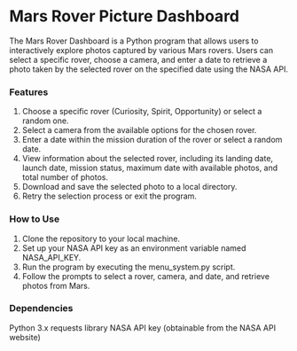 
# Mars Rover Picture Dashboard

The Mars Rover Dashboard is a Python program that allows users to interactively explore photos captured by various Mars rovers. Users can select a specific rover, choose a camera, and enter a date to retrieve a photo taken by the selected rover on the specified date using the NASA API.

### Features

1. Choose a specific rover (Curiosity, Spirit, Opportunity) or select a random one.
2. Select a camera from the available options for the chosen rover.
3. Enter a date within the mission duration of the rover or select a random date.
4. View information about the selected rover, including its landing date, launch date, mission status, maximum date with available photos, and total number of photos.
5. Download and save the selected photo to a local directory.
6. Retry the selection process or exit the program.

### How to Use

1. Clone the repository to your local machine.
2. Set up your NASA API key as an environment variable named NASA_API_KEY.
3. Run the program by executing the menu_system.py script.
4. Follow the prompts to select a rover, camera, and date, and retrieve photos from Mars.

### Dependencies

Python 3.x
requests library
NASA API key (obtainable from the NASA API website)
